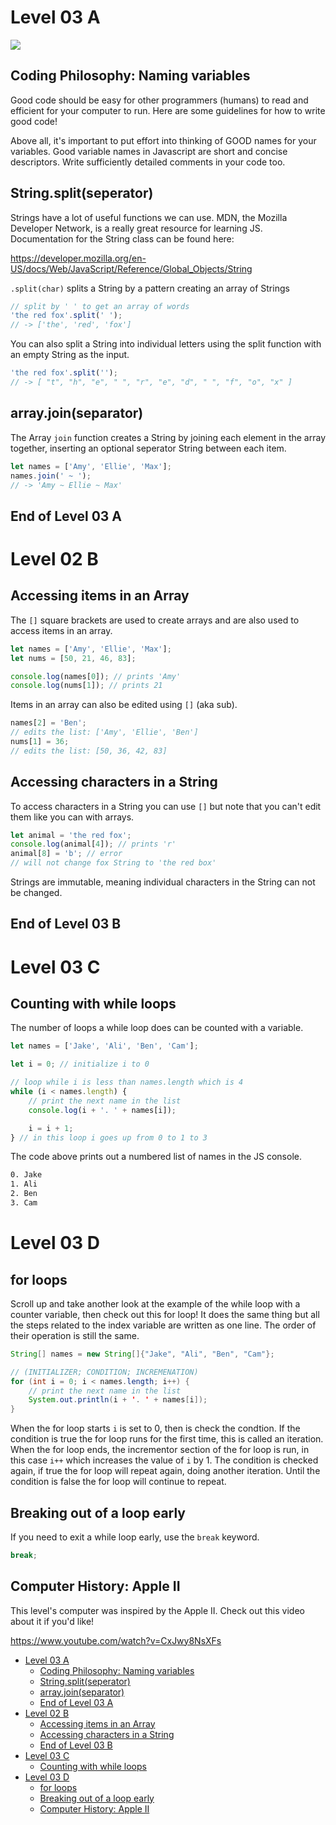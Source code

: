 # Level 03 A

![](https://elasticbeanstalk-us-east-2-651921832906.s3.us-east-2.amazonaws.com/QuintOS/bootScreen2.jpg)

## Coding Philosophy: Naming variables

Good code should be easy for other programmers (humans) to read and efficient for your computer to run. Here are some guidelines for how to write good code!

Above all, it's important to put effort into thinking of GOOD names for your variables. Good variable names in Javascript are short and concise descriptors. Write sufficiently detailed comments in your code too.

## String.split(seperator)

Strings have a lot of useful functions we can use. MDN, the Mozilla Developer Network, is a really great resource for learning JS. Documentation for the String class can be found here:

<https://developer.mozilla.org/en-US/docs/Web/JavaScript/Reference/Global_Objects/String>

`.split(char)` splits a String by a pattern creating an array of Strings

```js
// split by ' ' to get an array of words
'the red fox'.split(' ');
// -> ['the', 'red', 'fox']
```

You can also split a String into individual letters using the split function with an empty String as the input.

```js
'the red fox'.split('');
// -> [ "t", "h", "e", " ", "r", "e", "d", " ", "f", "o", "x" ]
```

## array.join(separator)

The Array `join` function creates a String by joining each element in the array together, inserting an optional seperator String between each item.

```js
let names = ['Amy', 'Ellie', 'Max'];
names.join(' ~ ');
// -> 'Amy ~ Ellie ~ Max'
```

## End of Level 03 A

# Level 02 B

## Accessing items in an Array

The `[]` square brackets are used to create arrays and are also used to access items in an array.

```js
let names = ['Amy', 'Ellie', 'Max'];
let nums = [50, 21, 46, 83];

console.log(names[0]); // prints 'Amy'
console.log(nums[1]); // prints 21
```

Items in an array can also be edited using `[]` (aka sub).

```js
names[2] = 'Ben';
// edits the list: ['Amy', 'Ellie', 'Ben']
nums[1] = 36;
// edits the list: [50, 36, 42, 83]
```

## Accessing characters in a String

To access characters in a String you can use `[]` but note that you can't edit them like you can with arrays.

```js
let animal = 'the red fox';
console.log(animal[4]); // prints 'r'
animal[8] = 'b'; // error
// will not change fox String to 'the red box'
```

Strings are immutable, meaning individual characters in the String can not be changed.

## End of Level 03 B

# Level 03 C

## Counting with while loops

The number of loops a while loop does can be counted with a variable.

```js
let names = ['Jake', 'Ali', 'Ben', 'Cam'];

let i = 0; // initialize i to 0

// loop while i is less than names.length which is 4
while (i < names.length) {
	// print the next name in the list
	console.log(i + '. ' + names[i]);

	i = i + 1;
} // in this loop i goes up from 0 to 1 to 3
```

The code above prints out a numbered list of names in the JS console.

```txt
0. Jake
1. Ali
2. Ben
3. Cam
```

# Level 03 D

## for loops

Scroll up and take another look at the example of the while loop with a counter variable, then check out this for loop! It does the same thing but all the steps related to the index variable are written as one line. The order of their operation is still the same.

```java
String[] names = new String[]{"Jake", "Ali", "Ben", "Cam"};

// (INITIALIZER; CONDITION; INCREMENATION)
for (int i = 0; i < names.length; i++) {
	// print the next name in the list
	System.out.println(i + '. ' + names[i]);
}
```

When the for loop starts `i` is set to 0, then is check the condtion. If the condition is true the for loop runs for the first time, this is called an iteration. When the for loop ends, the incrementor section of the for loop is run, in this case `i++` which increases the value of `i` by 1. The condition is checked again, if true the for loop will repeat again, doing another iteration. Until the condition is false the for loop will continue to repeat.

## Breaking out of a loop early

If you need to exit a while loop early, use the `break` keyword.

```js
break;
```

## Computer History: Apple II

This level's computer was inspired by the Apple II. Check out this video about it if you'd like!

https://www.youtube.com/watch?v=CxJwy8NsXFs

- [Level 03 A](#level-03-a)
  - [Coding Philosophy: Naming variables](#coding-philosophy-naming-variables)
  - [String.split(seperator)](#stringsplitseperator)
  - [array.join(separator)](#arrayjoinseparator)
  - [End of Level 03 A](#end-of-level-03-a)
- [Level 02 B](#level-02-b)
  - [Accessing items in an Array](#accessing-items-in-an-array)
  - [Accessing characters in a String](#accessing-characters-in-a-string)
  - [End of Level 03 B](#end-of-level-03-b)
- [Level 03 C](#level-03-c)
  - [Counting with while loops](#counting-with-while-loops)
- [Level 03 D](#level-03-d)
  - [for loops](#for-loops)
  - [Breaking out of a loop early](#breaking-out-of-a-loop-early)
  - [Computer History: Apple II](#computer-history-apple-ii)
